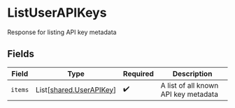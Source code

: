 # ListUserAPIKeys

Response for listing API key metadata


## Fields

| Field                                                        | Type                                                         | Required                                                     | Description                                                  |
| ------------------------------------------------------------ | ------------------------------------------------------------ | ------------------------------------------------------------ | ------------------------------------------------------------ |
| `items`                                                      | List[[shared.UserAPIKey](../../models/shared/userapikey.md)] | :heavy_check_mark:                                           | A list of all known API key metadata                         |